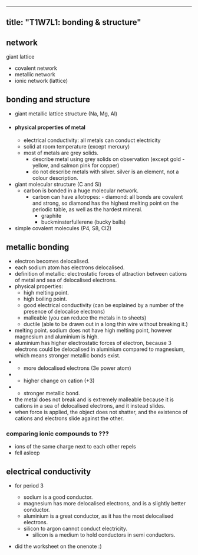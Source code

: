 ---
title: "T1W7L1: bonding & structure"
---
## network
giant lattice
- covalent network
- metallic network
- ionic network (lattice)

## bonding and structure
- giant metallic lattice structure (Na, Mg, Al)
- #### physical properties of metal
	- electrical conductivity: all metals can conduct electricity
	- solid at room temperature (except mercury)
	- most of metals are grey solids.
		- describe metal using grey solids on observation (except gold - yellow, and salmon pink for copper)
		- do not describe metals with silver. silver is an element, not a colour description.
- giant molecular structure (C and Si)
	- carbon is bonded in a huge molecular network.
		- carbon can have allotropes:
					- diamond: all bonds are covalent and strong, so diamond has the highest melting point on the periodic table, as well as the hardest mineral.
			- graphite
			- buckminsterfullerene (bucky balls)
- simple covalent molecules (P4, S8, Cl2)
## metallic bonding
- electron becomes delocalised.
- each sodium atom has electrons delocalised.
- definition of metallic: electrostatic forces of attraction between cations of metal and sea of delocalised electrons.
- physical properties:
	- high melting point.
	- high boiling point.
	- good electrical conductivity (can be explained by a number of the presence of delocalise electrons)
	- malleable (you can reduce the metals in to sheets)
	- ductile (able to be drawn out in a long thin wire without breaking it.)
- melting point. sodium does not have high melting point, however magnesium and aluminium is high.
- aluminium has higher electrostatic forces of electron, because 3 electrons could be delocalised in aluminium compared to magnesium, which means stronger metallic bonds exist.
- * more delocalised electrons (3e power atom)
- * higher change on cation (+3)
- * stronger metallic bond.
- the metal does not break and is extremely malleable because it is cations in a sea of delocalised electrons, and it instead slides.
- when force is applied, the object does not shatter, and the existence of cations and electrons slide against the other.
### comparing ionic compounds to ???
- ions of the same charge next to each other repels
- fell asleep
## electrical conductivity
- for period 3
	- sodium is a good conductor.
	- magnesium has more delocalised electrons, and is a slightly better conductor.
	- aluminium is a great conductor, as it has the most delocalised electrons.
	- silicon to argon cannot conduct electricity.
		- silicon is a medium to hold conductors in semi conductors.

- did the worksheet on the onenote :)